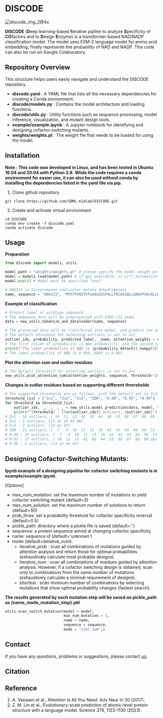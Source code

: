 # DISCODE
![discode_img_2@4x](https://github.com/SBML-Kimlab/DISCODE/assets/153895812/b9a46ca6-7727-40a3-b345-61d19af44a37)



**DISCODE** (**D**eep learning-based **I**terative pipline to analyze **S**pecificity of **CO**factors and to **D**esign **E**nzyme) is a transformer-based NAD/NADP classification model. The model uses ESM-2 language model for amino acid embedding, finally represents the probability of NAD and NADP. This code can also be run on Google Colaboratory.

## Repository Overview
This structure helps users easily navigate and understand the DISCODE repository.
  - **discode.yaml** : A YAML file that lists all the necessary dependencies for creating a Conda environment.
  - **discode/models.py** : Contains the model architecture and loading functions.
  - **discode/utils.py** : Utility functions such as sequence processing, model inference, visualization, and mutant design tools.
  - **example/example.ipynb** : A Jupyter notebook for identifying and designing cofactor-switching mutants.
  - **weights/weights.pt** : The weight file that needs to be loaded for using the model.

## Installation
**Note : This code was developed in Linux, and has been tested in Ubuntu 18.04 and 20.04 with Python 3.8.**
**While the code requires a conda environment for easier use, it can also be used without conda by installing the dependencies listed in the yaml file via pip.**
1. Clone github repository
```
git clone https://github.com/SBML-Kimlab/DISCODE.git
```
2. Create and activate virtual environment
```
cd DISCODE
conda env create -f discode.yaml
conda activate discode
```

## Usage
**Preparation**
```python
from discode import models, utils

model_path = "weights/weights.pt" # please specify the model weight path
model = models.load(model_path) # if gpu available, it will automatically load on gpu
model.eval() # Model must be specified "eval"

# Q9K3J3 is Streptomyces coelicolor malate dehydrogenase
name, sequence = "Q9K3J3", "MTRTPVNVTVTGAAGQIGYALLFRIASGQLLGADVPVKLRLLEITPALKAAEGTAMELDDCAFPLLQGIEITDDPNVAFDGANVALLVGARPRTKGMERGDLLEANGGIFKPQGKAINDHAADDIKVLVVGNPANTNALIAQAAAPDVPAERFTAMTRLDHNRALTQLAKKTGSTVADIKRLTIWGNHSATQYPDIFHATVAGKNAAETVNDEKWLADEFIPTVAKRGAAIIEARGASSAASAANAAIDHVYTWVNGTAEGDWTSMGIPSDGSYGVPEGIISSFPVTTKDGSYEIVQGLDINEFSRARIDASVKELSEEREAVRGLGLI"
```
**Example of classification**
```python
# Predict label of wildtype sequence
# The sequence data will be preprocessed with ESM2-t12 model
data = new_utils.tokenize_and_dataloader(name, sequence)

# The processed data will be transferred into model, and predict the probability, attention weights, and outlier residues
# The default threshold for selecting outliers is set to Z=2
outlier_idx, probability, predicted_label, _name, attention_weights = new_utils.model_prediction(data, model, threshold="Z=2")
# The first column of probability is NAD probability, and the second column is NADP probability
print(f"The label probability of NAD is {probability.detach().numpy()[0]:.3f}, NADP is {probability.detach().numpy()[1]:.3f}")
# The label probability of NAD is 0.999, NADP is 0.001
```
**Plot the attention sum and outlier residues**
```python
# The default threshold for selecting outliers is set to Z=2
new_utils.plot_attention_sum(attention_weights, sequence, threshold="Z=2")
```
**Changes in outlier residues based on supporting different thrersholds**
```python
# The supported thresholds are as follows, with the default set to Z=2.
threshold_list = ["Z=1", "Z=2", "Z=3", "IQR", "0.90", "0.95", "0.99"]
for threshold in threshold_list:
    outlier_idx, _, _, _, _ = new_utils.model_prediction(data, model, threshold=threshold)
    print(f"{threshold} : {len(outlier_idx)} outliers, {outlier_idx}")
# Z=1 : 18 outliers, [ 10  11  13  42  43  44  50  53  86  87  88  89 101 129 156 158 185 242]
# Z=2 : 5 outliers, [13 42 43 44 88]
# Z=3 : 3 outliers, [13 42 43]
# IQR : 31 outliers, [  7   9  10  11  13  16  41  42  43  44  50  53  54  86  87  88  89  98 101 129 156 158 159 168 185 189 236 237 239 242 286]
# 0.90 : 33 outliers, [  7   9  10  11  13  16  41  42  43  44  50  53  54  86  87  88  89  98 101 108 129 156 158 159 168 185 188 189 236 237 239 242 286]
# 0.95 : 17 outliers, [ 10  11  13  42  43  44  53  86  87  88  89 101 129 156 158 185 242]
# 0.99 : 4 outliers, [13 42 43 44]
```

## Designing Cofactor-Switching Mutants:
**Ipynb example of a designing pipeline for cofactor switching mutants is in example/example.ipynb.**

[Options]
  - max_num_mutation: set the maximum number of mutations to yield cofactor switching mutant (default=3)
  - max_num_solution: set the maximum number of solutions to return (default=50)
  - prob_thres: set a probability threshold for cofactor specificity reversal (default=0.5)
  - pickle_path: directory where a pickle file is saved (default='.')
  - sequence: a protein sequence aimed at changing cofactor specificity
  - name: sequence id (default='unknown')
  - mode (default=iterative_num):
    * iterative_prob : scan all combinations of mutations guided by attention analysis and return those for optimal probabilities (exhaustively calculate most probable designs).
    * iterative_num : scan all combinations of residues guided by attention analysis. However, if a cofactor switching design is obtained, scan only to combinations from the same number of mutations (exhaustively calculate a minimal requirement of designs).
    * shortest : scan minimum number of combinations by selecting mutations that show optimal probability changes (fastest search).

**The results generated by each mutation step will be saved on pickle_path as {name_mode_mutation_step}.pkl**
```python
utils.scan_switch_mutation(model = model,
                           max_num_mutation = 3,
                           name = name,
                           sequence = sequence,
                           mode = "iter_num",)
```

## Contact
If you have any questions, problems or suggestions, please contact [us](https://sites.google.com/view/systemskimlab/home).

## Citation

## Reference
1. A. Vaswani et al., Attention Is All You Need. Adv Neur In 30 (2017).
2. Z. M. Lin et al., Evolutionary-scale prediction of atomic-level protein structure with a language model. Science 379, 1123-1130 (2023).

